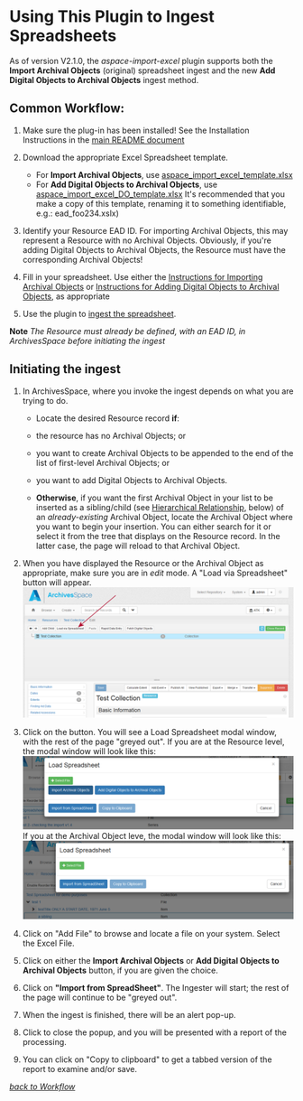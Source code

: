 # Using This Plugin to Ingest Spreadsheets

As of version V2.1.0, the *aspace-import-excel* plugin supports both the **Import Archival Objects** (original) spreadsheet ingest and the new **Add Digital Objects to Archival Objects** ingest method.

## Common Workflow:
  
  1.  Make sure the plug-in has been installed! See the Installation Instructions in the [main README document](../README.md)
  1. Download the appropriate Excel Spreadsheet template.
     + For **Import Archival Objects**, use [aspace_import_excel_template.xlsx](https://github.com/harvard-library/aspace-import-excel/blob/master/templates/aspace_import_excel_template.xlsx)
     + For **Add Digital Objects to Archival Objects**, use [aspace_import_excel_DO_template.xlsx](https://github.com/harvard-library/aspace-import-excel/blob/master/templates/aspace_import_excel_DO_template.xlsx)
   It's recommended that you make a copy of this template, renaming it to something identifiable, e.g.: ead_foo234.xslx)
  
  1. Identify your Resource EAD ID.  For importing Archival Objects, this may represent a Resource with no Archival Objects.  Obviously, if you're adding Digital Objects to Archival Objects, the Resource must have the corresponding Archival Objects!
  1. Fill in your spreadsheet.  Use either the  [Instructions for Importing Archival Objects](archival_objects_instructions.md) or [Instructions for Adding Digital Objects to Archival Objects](digital_objects_instructions.md), as appropriate
  1. Use the plugin to <a href="#ingest">ingest the spreadsheet</a>.

**Note** *The Resource must already be defined, with an EAD ID, in ArchivesSpace before initiating the ingest*

## <a name="ingest">Initiating the ingest</a>
  1. In ArchivesSpace, where you invoke the ingest depends on what you are trying to do.
     +  Locate the desired Resource record **if**:
       + the resource has no Archival Objects; or 
       + you want to create Archival Objects to be appended to the end of the list of first-level Archival Objects; or
       + you want to add Digital Objects to Archival Objects.
         
     + **Otherwise**, if you want the first Archival Object in your list to be inserted as a sibling/child (see <a href="archival_objects_instructions.md#hier">Hierarchical Relationship</a>, below) of an *already-existing* Archival Object, locate the Archival Object where you want to begin your insertion. You can either search for it or select it from the tree that displays on the Resource record. In the latter case, the page will reload to that Archival Object.

  2. When you have displayed the Resource or the Archival Object as appropriate, make sure you are in *edit* mode. A "Load via Spreadsheet" button will appear. <img src="EmptyResource.png" alt="Finding the Load via Spreadsheet button on an empty resource"/>

  3. Click on the button.  You will see a Load Spreadsheet modal window, with the rest of the page "greyed out". 
     If you are at the Resource level, the modal window will look like this: <img src="load_on_resource.png" alt="modal window with two ingest choices"/>
     If you at the Archival Object leve, the modal window will look like this: <img src="load_on_object.png" alt="modal window with only Add Archival Object"/>
     
  4. Click on "Add File" to browse and locate a file on your system.  Select the Excel File.
  5. Click on either the **Import Archival Objects** or **Add Digital Objects to Archival Objects** button, if you are given the choice.
  5. Click on **"Import from SpreadSheet"**. The Ingester will start; the rest of the page will continue to be "greyed out". 
  6. When the ingest is finished, there will be an alert pop-up. 
  7. Click to close the popup, and you will be presented with a report of the processing.
  8. You can click on "Copy to clipboard" to get a tabbed version of the report to examine and/or save.
  
*<a href="#workflow">back to Workflow</a>* 
